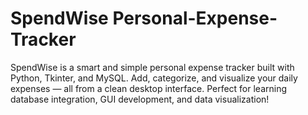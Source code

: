 # SpendWise Personal-Expense-Tracker
SpendWise is a smart and simple personal expense tracker built with Python, Tkinter, and MySQL. Add, categorize, and visualize your daily expenses — all from a clean desktop interface. Perfect for learning database integration, GUI development, and data visualization!

